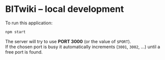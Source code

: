 # BITwiki – local development

To run this application:

```bash
npm start
```

The server will try to use **PORT 3000** (or the value of `$PORT`).  
If the chosen port is busy it automatically increments (`3001`, `3002`, …) until a free port is found.
